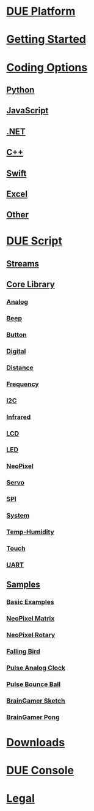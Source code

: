 
# [DUE Platform](intro.md)
# [Getting Started](getting-started.md)
# [Coding Options](coding-options/coding-options.md)
## [Python](coding-options/python.md)
## [JavaScript](coding-options/javascript.md)
## [.NET](coding-options/dotnet.md)
## [C++](coding-options/cpp.md)
## [Swift](coding-options/swift.md)
## [Excel](coding-options/excel.md)
## [Other](coding-options/other.md)

# [DUE Script](due-script/due-script.md)

## [Streams](due-script/streams.md)
## [Core Library](due-script/corelib/corelib.md)
### [Analog](due-script/corelib/analog.md)
### [Beep](due-script/corelib/beep.md)
### [Button](due-script/corelib/button.md)
### [Digital](due-script/corelib/digital.md)
### [Distance](due-script/corelib/distance.md)
### [Frequency](due-script/corelib/frequency.md)
### [I2C](due-script/corelib/i2c.md)
### [Infrared](due-script/corelib/infrared.md)
### [LCD](due-script/corelib/lcd.md)
### [LED](due-script/corelib/led.md)
### [NeoPixel](due-script/corelib/neopixel.md)
### [Servo](due-script/corelib/servo.md)
### [SPI](due-script/corelib/spi.md)
### [System](due-script/corelib/systemfunctions.md)
### [Temp-Humidity](due-script/corelib/temp-humidity.md)
### [Touch](due-script/corelib/touch.md)
### [UART](due-script/corelib/uart.md)

## [Samples](due-script/samples/samples.md)
### [Basic Examples](due-script/samples/basic.md)
### [NeoPixel Matrix](due-script/samples/neopixel-matrix.md)
### [NeoPixel Rotary](due-script/samples/rotary-neopixel.md)
### [Falling Bird](due-script/samples/falling-bird.md)
### [Pulse Analog Clock](due-script/samples/pulse-analogclock.md)
### [Pulse Bounce Ball](due-script/samples/pulse-bouncingball.md)
### [BrainGamer Sketch](due-script/samples/pulse-gamer-sketch.md)
### [BrainGamer Pong](due-script/samples/pulse-gamer-pong.md)

# [Downloads](downloads.md)
# [DUE Console](console.md)

# [Legal](legal.md)

